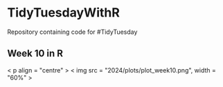 # TidyTuesdayWithR
Repository containing code for  #TidyTuesday

## Week 10 in R
< p align = "centre" >
< img src = "2024/plots/plot_week10.png", width = "60%" >
</p>
